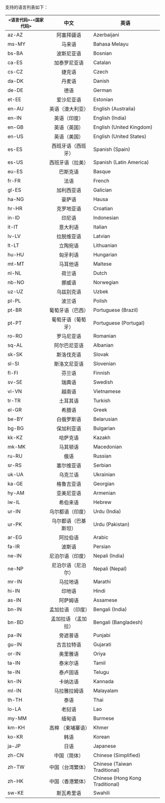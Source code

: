 <!-- 源地址: https://iot.mi.com/vela/quickapp/zh/guide/framework/other/language-list.html -->

支持的语言列表如下：

`<语言代码>-<国家代码>` | 中文 | 英语  
---|:---:|---  
az-AZ | 阿塞拜疆语 | Azerbaijani  
ms-MY | 马来语 | Bahasa Melayu  
bs-BA | 波斯尼亚语 | Bosnian  
ca-ES | 加泰罗尼亚语 | Catalan  
cs-CZ | 捷克语 | Czech  
da-DK | 丹麦语 | Danish  
de-DE | 德语 | German  
et-EE | 爱沙尼亚语 | Estonian  
en-AU | 英语（澳大利亚） | English (Australia)  
en-IN | 英语（印度） | English (India)  
en-GB | 英语（英国） | English (United Kingdom)  
en-US | 英语（美国） | English (United States)  
es-ES | 西班牙语（西班牙） | Spanish (Spain)  
es-US | 西班牙语（拉美） | Spanish (Latin America)  
eu-ES | 巴斯克语 | Basque  
fr-FR | 法语 | French  
gl-ES | 加利西亚语 | Galician  
ha-NG | 豪萨语 | Hausa  
hr-HR | 克罗地亚语 | Croatian  
in-ID | 印尼语 | Indonesian  
it-IT | 意大利语 | Italian  
lv-LV | 拉脱维亚语 | Latvian  
lt-LT | 立陶宛语 | Lithuanian  
hu-HU | 匈牙利语 | Hungarian  
mt-MT | 马耳他语 | Maltese  
nl-NL | 荷兰语 | Dutch  
nb-NO | 挪威语 | Norwegian  
uz-UZ | 乌兹别克语 | Uzbek  
pl-PL | 波兰语 | Polish  
pt-BR | 葡萄牙语（巴西） | Portuguese (Brazil)  
pt-PT | 葡萄牙语（葡萄牙） | Portuguese (Portugal)  
ro-RO | 罗马尼亚语 | Romanian  
sq-AL | 阿尔巴尼亚语 | Albanian  
sk-SK | 斯洛伐克语 | Slovak  
sl-SI | 斯洛文尼亚语 | Slovenian  
fi-FI | 芬兰语 | Finnish  
sv-SE | 瑞典语 | Swedish  
vi-VN | 越南语 | Vietnamese  
tr-TR | 土耳其语 | Turkish  
el-GR | 希腊语 | Greek  
be-BY | 白俄罗斯语 | Belarusian  
bg-BG | 保加利亚语 | Bulgarian  
kk-KZ | 哈萨克语 | Kazakh  
mk-MK | 马其顿语 | Macedonian  
ru-RU | 俄语 | Russian  
sr-RS | 塞尔维亚语 | Serbian  
uk-UA | 乌克兰语 | Ukrainian  
ka-GE | 格鲁吉亚语 | Georgian  
hy-AM | 亚美尼亚语 | Armenian  
iw-IL | 希伯来语 | Hebrew  
ur-IN | 乌尔都语（印度） | Urdu (India)  
ur-PK | 乌尔都语（巴基斯坦） | Urdu (Pakistan)  
ar-EG | 阿拉伯语 | Arabic  
fa-IR | 波斯语 | Persian  
ne-IN | 尼泊尔语（印度） | Nepali (India)  
ne-NP | 尼泊尔语（尼泊尔） | Nepali (Nepal)  
mr-IN | 马拉地语 | Marathi  
hi-IN | 印地语 | Hindi  
as-IN | 阿萨姆语 | Assamese  
bn-IN | 孟加拉语 （印度） | Bengali (India)  
bn-BD | 孟加拉语 （孟加拉） | Bengali (Bangladesh)  
pa-IN | 旁遮普语 | Punjabi  
gu-IN | 古吉拉特语 | Gujarati  
or-IN | 奥里雅语 | Oriya  
ta-IN | 泰米尔语 | Tamil  
te-IN | 泰卢固语 | Telugu  
kn-IN | 卡纳达语 | Kannada  
ml-IN | 马拉雅拉姆语 | Malayalam  
th-TH | 泰语 | Thai  
lo-LA | 老挝语 | Lao  
my-MM | 缅甸语 | Burmese  
km-KH | 高棉 （柬埔寨语） | Khmer  
ko-KR | 韩语 | Korean  
ja-JP | 日语 | Japanese  
zh-CN | 中国（简体） | Chinese (Simplified)  
zh-TW | 中国（台湾繁体） | Chinese (Taiwan Traditional)  
zh-HK | 中国（香港繁体） | Chinese (Hong Kong Traditional)  
sw-KE | 斯瓦希里语 | Swahili
